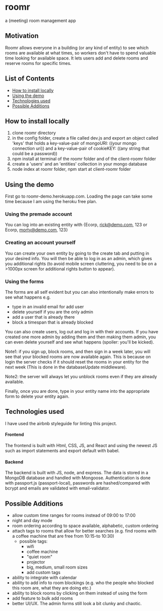 # roomr
a (meeting) room management app

## Motivation
Roomr allows everyone in a building (or any kind of entity) to see which rooms are available at what times, so workers don't have to spend valuable time looking for available space. It lets users add and delete rooms and reserve rooms for specific times.

## List of Contents
- [How to install locally](#How-to-install-locally)
- [Using the demo](#Using-the-demo)
- [Technologies used](#Technologies-used)
- [Possible Additions](#Possible-Additions)
## How to install locally
  1. clone roomr directory
  2. in the config folder, create a file called dev.js and export an object called 'keys' that holds a key-value-pair of mongoURI: ((your mongo connection uri)) and a key-value-pair of cookieKEY: ((any string that could be a password))
  3. npm install at terminal of the roomr folder and of the client-roomr folder
  4. create a 'users' and an 'entities' collection in your mongo database
  5. node index at roomr folder, npm start at client-roomr folder
## Using the demo
First go to roomr-demo.herokuapp.com. Loading the page can take some time because I am using the heroku free plan.

### Using the premade account
  You can log into an existing entity with {Ecorp, rick@demo.com, 123 or Ecorp, morty@demo.com, 123}
### Creating an account yourself
  You can create your own entity by going to the create tab and putting in your desired info. You will then be able to log in as an admin, which gives you additional rights (to avoid mobile screen cluttering, you need to be on a >1000px screen for additional rights button to appear).
### Using the forms
  The forms are all self evident but you can also intentionally make errors to see what happens e.g.
  - type in an invalid email for add user
  - delete yourself if you are the only admin
  - add a user that is already there
  - block a timespan that is already blocked

  You can also create users, log out and log in with their accounts. If you have created one more admin by adding them and then making them admin, you can even delete yourself and see what happens (spoiler: you'll be kicked).

  Note1: if you sign up, block rooms, and then sign in a week later, you will see that your blocked rooms are now available again. This is because on login the server checks if it should reset the rooms in your entity for the next week (This is done in the databaseUpdate middleware).

  Note2: the server will always let you unblock rooms even if they are already available.

  Finally, once you are done, type in your entity name into the appropriate form to delete your entity again.
## Technologies used
I have used the airbnb styleguide for linting this project.
#### Frontend
The frontend is built with Html, CSS, JS, and React and using the newest JS such as import statements and export default with babel.
#### Backend
The backend is built with JS, node, and express. The data is stored in a MongoDB database and handled with Mongoose. Authentication is done with passport.js (passport-local), passwords are hashed/compared with bcrypt and emails are validated with email-validator.
## Possible Additions
- allow custom time ranges for rooms instead of 09:00 to 17:00
- night and day mode
- room ordering according to space available, alphabetic, custom ordering
- attach tags to rooms that allow for better searches (e.g. find rooms with a coffee machine that are free from 10:15-to 10:30)
  - possible tags:
    - wifi
    - coffee machine
    - "quiet room"
    - projector
    - big, medium, small room sizes
    - add custom tags
- ability to integrate with calendar
- ability to add info to room blockings (e.g. who the people who blocked this room are, what they are doing etc.)
- ability to block rooms by clicking on them instead of using the form
- add feature to bulk add rooms
- better UI/UX. The admin forms still look a bit clunky and chaotic.
